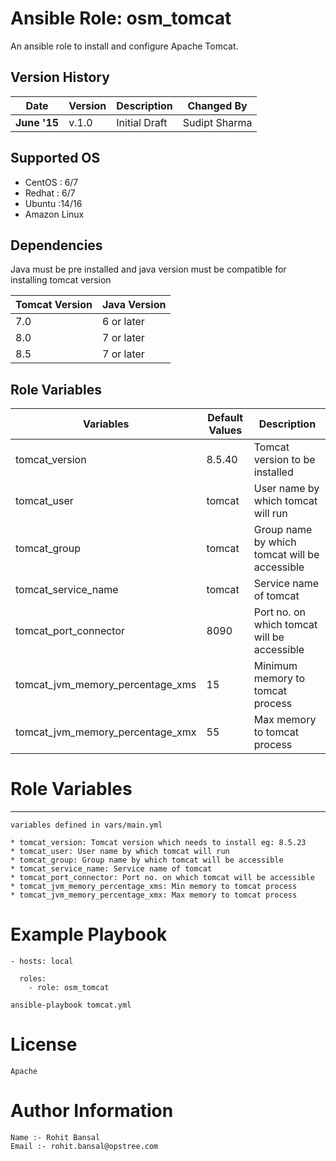 Ansible Role: osm_tomcat
=========
An ansible role to install and configure Apache Tomcat.

Version History
---------------

|**Date**| **Version**| **Description**| **Changed By** |
|----------|---------|---------------|-----------------|
|**June '15** | v.1.0 | Initial Draft | Sudipt Sharma |


Supported OS
------------
  * CentOS : 6/7
  * Redhat : 6/7
  * Ubuntu :14/16
  * Amazon Linux

Dependencies
------------
Java must be pre installed and java version must be compatible for installing tomcat version

|**Tomcat Version** | **Java Version**|
|---------------|-------------|
|    7.0        | 6 or later  |
|     8.0       | 7 or later  |
|    8.5        | 7 or later  |

Role Variables
--------------
| Variables | Default Values | Description |
|-----------|----------------|-------------|
| tomcat_version | 8.5.40 | Tomcat version to be installed |
| tomcat_user | tomcat | User name by which tomcat will run |
| tomcat_group | tomcat | Group name by which tomcat will be accessible |
| tomcat_service_name | tomcat | Service name of tomcat |
| tomcat_port_connector | 8090 |  Port no. on which tomcat will be accessible |
| tomcat_jvm_memory_percentage_xms | 15 | Minimum memory to tomcat process |
| tomcat_jvm_memory_percentage_xmx | 55 | Max memory to tomcat process |


# Role Variables
 --------------

`variables defined in vars/main.yml`
```
* tomcat_version: Tomcat version which needs to install eg: 8.5.23
* tomcat_user: User name by which tomcat will run
* tomcat_group: Group name by which tomcat will be accessible
* tomcat_service_name: Service name of tomcat
* tomcat_port_connector: Port no. on which tomcat will be accessible
* tomcat_jvm_memory_percentage_xms: Min memory to tomcat process
* tomcat_jvm_memory_percentage_xmx: Max memory to tomcat process
```

# Example Playbook
  
```
- hosts: local

  roles:
    - role: osm_tomcat

ansible-playbook tomcat.yml
```

# License

`Apache`

# Author Information
  
```
Name :- Rohit Bansal
Email :- rohit.bansal@opstree.com
```